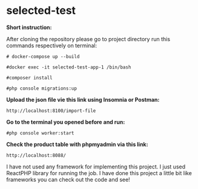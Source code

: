 # selected-test

**Short instruction:**

After cloning the repository please go to project directory run this commands respectively on terminal:
````
# docker-compose up --build

#docker exec -it selected-test-app-1 /bin/bash

#composer install

#php console migrations:up
````

**Upload the json file vie this link using Insomnia or Postman:**
````
http://localhost:8100/import-file
````
**Go to the terminal you opened before and run:**
````
#php console worker:start
````

**Check the product table with phpmyadmin via this link:**
````
http://localhost:8088/
````

I have not used any framework for implementing this project. I just used ReactPHP library for running the job.
I have done this project a little bit like frameworks you can check out the code and see!
